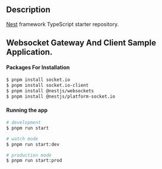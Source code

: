 
## Description

[Nest](https://github.com/nestjs/nest) framework TypeScript starter repository.
## Websocket Gateway And Client Sample Application.

#### Packages For Installation

```bash
$ pnpm install socket.io
$ pnpm install socket.io-client
$ pnpm install @nestjs/websockets
$ pnpm install @nestjs/platform-socket.io
```

#### Running the app

```bash
# development
$ pnpm run start

# watch mode
$ pnpm run start:dev

# production mode
$ pnpm run start:prod
```
